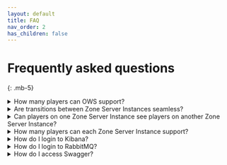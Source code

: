```yaml
---
layout: default
title: FAQ
nav_order: 2
has_children: false
---
```


# Frequently asked questions
{: .mb-5}

<details markdown="block">
  <summary class="fs-5 mb-3">
    How many players can OWS support?
  </summary>

With OWS 2 our goal is to support 100,000 concurrent players or more. This will be heavily dependent on your game and server hardware.
</details>

<details markdown="block">
  <summary class="fs-5 mb-3">
    Are transitions between Zone Server Instances seamless?
  </summary>

Seamless transitions are not currently supported in OWS 2. While seamless transitions are achievable, by default Unreal Engine does not support it. OWS uses Unreal Engine's client travel system which by default unloads the current map before loading the new one.
</details>

<details markdown="block">
  <summary class="fs-5 mb-3">
    Can players on one Zone Server Instance see players on another Zone Server Instance?
  </summary>

This is not supported by default, but there is nothing stopping you from sending data between the Zone Server Instances to achieve this.  This may be something OWS 2 addresses in the future.
</details>

<details markdown="block">
  <summary class="fs-5 mb-3">
    How many players can each Zone Server Instance support?
  </summary>

As OWS 2 is using Unreal Engine's instance server, you are limited by whatever limitations Unreal Engine's server instances have.  OWS 2 does nothing to change this as OWS 2 is not a Game server.  Epic released a [video](https://www.youtube.com/watch?v=CDnNAAzgltw) about optimizing the Data which gets send from and to the server using a custom Replication Graph. Fortnite, for example, supports up to 100 players per Zone Instance.
</details>

<details markdown="block">
  <summary class="fs-5 mb-3">
    How do I login to Kibana?
  </summary>

Go to: http://localhost:5601/ and use the default username / password: elastic / changeme
</details>

<details markdown="block">
  <summary class="fs-5 mb-3">
    How do I login to RabbitMQ?
  </summary>

Go to: http://localhost:15672/ and use the default username / password: dev / test
</details>

<details markdown="block">
  <summary class="fs-5 mb-3">
    How do I access Swagger?
  </summary>

- OWSPublicAPI: [https://localhost:44303/Swagger](https://localhost:44303/Swagger)
- OWSInstanceManagementAPI: [https://localhost:44329/Swagger](https://localhost:44329/Swagger)
- OWSCharacterPersistenceAPI: [https://localhost:44324/Swagger](https://localhost:44324/Swagger)
- OWSGlobalDataAPI: [https://localhost:44326/Swagger](https://localhost:44326/Swagger)
</details>
